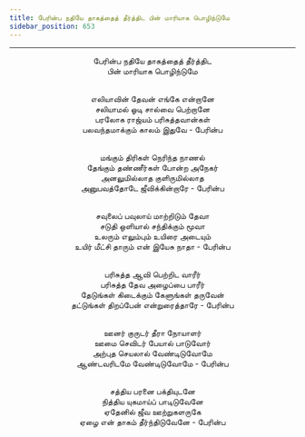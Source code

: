 ```yaml
---
title: பேரின்ப நதியே தாகத்தைத் தீர்த்திட பின் மாரியாக பொழிந்டுமே
sidebar_position: 653
---
```


---
<center>
பேரின்ப நதியே தாகத்தைத் தீர்த்திட<br/>
பின் மாரியாக பொழிந்டுமே<br/><br/>

எலியாவின் தேவன் எங்கே என்றானே<br/>
சலியாமல் ஓடி சால்வை பெற்றானே<br/>
பரலோக ராஜ்யம் பரிசுத்தவான்கள்<br/>
பலவந்தமாக்கும் காலம் இதுவே            - பேரின்ப<br/><br/>

மங்கும் திரிகள் நெரிந்த நாணல்<br/>
தேங்கும் தண்ணீர்கள் போன்ற அநேகர்<br/>
அனலுமில்லாத குளிருமில்லாத<br/>
அனுபவத்தோடே ஜீவிக்கின்றாரே            - பேரின்ப<br/><br/>

சவுலைப் பவுலாய் மாற்றிடும் தேவா<br/>
சடுதி ஒளியால் சந்திக்கும் மூவா<br/>
உலரும் எலும்பும் உயிரை அடையும்<br/>
உயிர் மீட்சி தாரும் என் இயேசு நாதா        - பேரின்ப<br/><br/>

பரிசுத்த ஆவி பெற்றிட வாரீர்<br/>
பரிசுத்த தேவ அழைப்பை பாரீர்<br/>
தேடுங்கள் கிடைக்கும் கேளுங்கள் தருவேன்<br/>
தட்டுங்கள் திறப்பேன் என்றுரைத்தாரே        - பேரின்ப<br/><br/>

ஊனர் குருடர் தீரா நோயாளர்<br/>
ஊமை செவிடர் பேயால் பாடுவோர்<br/>
அற்புத செயலால் வேண்டிடுவோமே<br/>
ஆண்டவரிடமே வேண்டிடுவோமே            - பேரின்ப<br/><br/>

சத்திய பரனை பக்தியுடனே<br/>
நித்திய யுகமாய்ப் பாடிடுவேனே<br/>
ஏதேனில் ஜீவ ஊற்றுகளருகே<br/>
ஏழை என் தாகம் தீர்ந்திடுவேனே            - பேரின்ப
</center>
